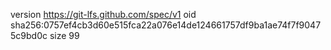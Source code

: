 version https://git-lfs.github.com/spec/v1
oid sha256:0757ef4cb3d60e515fca22a076e14de124661757df9ba1ae74f7f90475c9bd0c
size 99
